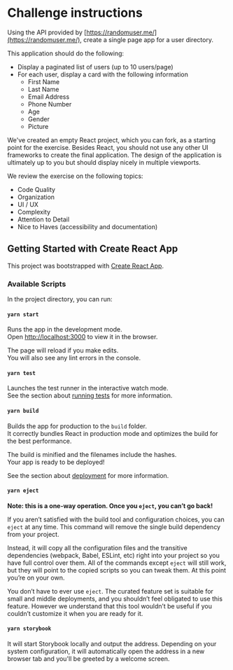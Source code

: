 # Challenge instructions

Using the API provided by [https://randomuser.me/](https://randomuser.me/), create a single page app for a user directory. 

This application should do the following:

- Display a paginated list of users (up to 10 users/page)
- For each user, display a card with the following information
  - First Name
  - Last Name
  - Email Address
  - Phone Number
  - Age
  - Gender
  - Picture

We've created an empty React project, which you can fork, as a starting point for the exercise. Besides React, you should not use any other UI frameworks to create the final application. The design of the application is ultimately up to you but should display nicely in multiple viewports.

We review the exercise on the following topics:

- Code Quality
- Organization
- UI / UX
- Complexity
- Attention to Detail
- Nice to Haves (accessibility and documentation)

## Getting Started with Create React App

This project was bootstrapped with [Create React App](https://github.com/facebook/create-react-app).

### Available Scripts

In the project directory, you can run:

#### `yarn start`

Runs the app in the development mode.\
Open [http://localhost:3000](http://localhost:3000) to view it in the browser.

The page will reload if you make edits.\
You will also see any lint errors in the console.

#### `yarn test`

Launches the test runner in the interactive watch mode.\
See the section about [running tests](https://facebook.github.io/create-react-app/docs/running-tests) for more information.

#### `yarn build`

Builds the app for production to the `build` folder.\
It correctly bundles React in production mode and optimizes the build for the best performance.

The build is minified and the filenames include the hashes.\
Your app is ready to be deployed!

See the section about [deployment](https://facebook.github.io/create-react-app/docs/deployment) for more information.

#### `yarn eject`

**Note: this is a one-way operation. Once you `eject`, you can’t go back!**

If you aren’t satisfied with the build tool and configuration choices, you can `eject` at any time. This command will remove the single build dependency from your project.

Instead, it will copy all the configuration files and the transitive dependencies (webpack, Babel, ESLint, etc) right into your project so you have full control over them. All of the commands except `eject` will still work, but they will point to the copied scripts so you can tweak them. At this point you’re on your own.

You don’t have to ever use `eject`. The curated feature set is suitable for small and middle deployments, and you shouldn’t feel obligated to use this feature. However we understand that this tool wouldn’t be useful if you couldn’t customize it when you are ready for it.

#### `yarn storybook` 

It will start Storybook locally and output the address. Depending on your system configuration, it will automatically open the address in a new browser tab and you'll be greeted by a welcome screen.

